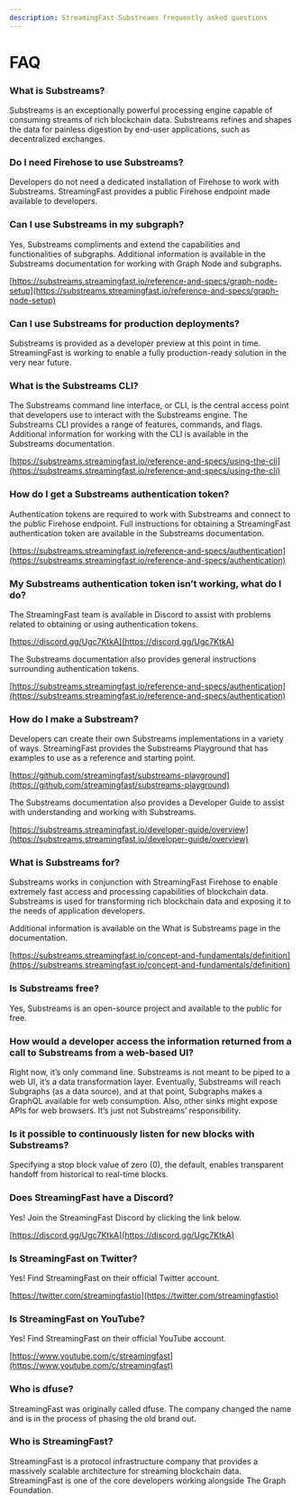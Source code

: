 ```yaml
---
description: StreamingFast Substreams frequently asked questions
---
```


# FAQ

### **What is Substreams?**

Substreams is an exceptionally powerful processing engine capable of consuming streams of rich blockchain data. Substreams refines and shapes the data for painless digestion by end-user applications, such as decentralized exchanges.

### **Do I need Firehose to use Substreams?**

Developers do not need a dedicated installation of Firehose to work with Substreams. StreamingFast provides a public Firehose endpoint made available to developers.

### **Can I use Substreams in my subgraph?**

Yes, Substreams compliments and extend the capabilities and functionalities of subgraphs. Additional information is available in the Substreams documentation for working with Graph Node and subgraphs.

[https://substreams.streamingfast.io/reference-and-specs/graph-node-setup](https://substreams.streamingfast.io/reference-and-specs/graph-node-setup)

### **Can I use Substreams for production deployments?**

Substreams is provided as a developer preview at this point in time. StreamingFast is working to enable a fully production-ready solution in the very near future.

### **What is the Substreams CLI?**

The Substreams command line interface, or CLI, is the central access point that developers use to interact with the Substreams engine. The Substreams CLI provides a range of features, commands, and flags. Additional information for working with the CLI is available in the Substreams documentation.

[https://substreams.streamingfast.io/reference-and-specs/using-the-cli](https://substreams.streamingfast.io/reference-and-specs/using-the-cli)

### **How do I get a Substreams authentication token?**

Authentication tokens are required to work with Substreams and connect to the public Firehose endpoint. Full instructions for obtaining a StreamingFast authentication token are available in the Substreams documentation.

[https://substreams.streamingfast.io/reference-and-specs/authentication](https://substreams.streamingfast.io/reference-and-specs/authentication)

### **My Substreams authentication token isn’t working, what do I do?**

The StreamingFast team is available in Discord to assist with problems related to obtaining or using authentication tokens.&#x20;

[https://discord.gg/Ugc7KtkA](https://discord.gg/Ugc7KtkA)

The Substreams documentation also provides general instructions surrounding authentication tokens.

[https://substreams.streamingfast.io/reference-and-specs/authentication](https://substreams.streamingfast.io/reference-and-specs/authentication)

### **How do I make a Substream?**

Developers can create their own Substreams implementations in a variety of ways. StreamingFast provides the Substreams Playground that has examples to use as a reference and starting point.

[https://github.com/streamingfast/substreams-playground](https://github.com/streamingfast/substreams-playground)

The Substreams documentation also provides a Developer Guide to assist with understanding and working with Substreams.

[https://substreams.streamingfast.io/developer-guide/overview](https://substreams.streamingfast.io/developer-guide/overview)

### **What is Substreams for?**

Substreams works in conjunction with StreamingFast Firehose to enable extremely fast access and processing capabilities of blockchain data. Substreams is used for transforming rich blockchain data and exposing it to the needs of application developers.

Additional information is available on the What is Substreams page in the documentation.

[https://substreams.streamingfast.io/concept-and-fundamentals/definition](https://substreams.streamingfast.io/concept-and-fundamentals/definition)

### **Is Substreams free?**

Yes, Substreams is an open-source project and available to the public for free.

### **How would a developer access the information returned from a call to Substreams from a web-based UI?**

Right now, it’s only command line. Substreams is not meant to be piped to a web UI, it’s a data transformation layer. Eventually, Substreams will reach Subgraphs (as a data source), and at that point, Subgraphs makes a GraphQL available for web consumption. Also, other sinks might expose APIs for web browsers. It’s just not Substreams’ responsibility.

### Is it possible to continuously listen for new blocks with Substreams?

Specifying a stop block value of zero (0), the default, enables transparent handoff from historical to real-time blocks.

### **Does StreamingFast have a Discord?**

Yes! Join the StreamingFast Discord by clicking the link below.

[https://discord.gg/Ugc7KtkA](https://discord.gg/Ugc7KtkA)

### **Is StreamingFast on Twitter?**

Yes! Find StreamingFast on their official Twitter account.

[https://twitter.com/streamingfastio](https://twitter.com/streamingfastio)

### **Is StreamingFast on YouTube?**

Yes! Find StreamingFast on their official YouTube account.

[https://www.youtube.com/c/streamingfast](https://www.youtube.com/c/streamingfast)

### **Who is dfuse?**

StreamingFast was originally called dfuse. The company changed the name and is in the process of phasing the old brand out.

### **Who is StreamingFast?**

StreamingFast is a protocol infrastructure company that provides a massively scalable architecture for streaming blockchain data. StreamingFast is one of the core developers working alongside The Graph Foundation.
